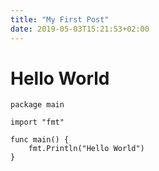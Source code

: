 ```yaml
---
title: "My First Post"
date: 2019-05-03T15:21:53+02:00
---
```


# Hello World

```golang
package main

import "fmt"

func main() {
	fmt.Println("Hello World")
}
```


